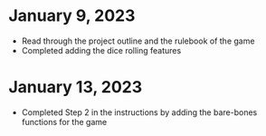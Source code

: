 # January 9, 2023
  * Read through the project outline and the rulebook of the game 
  * Completed adding the dice rolling features 

# January 13, 2023
  * Completed Step 2 in the instructions by adding the bare-bones functions for the game
